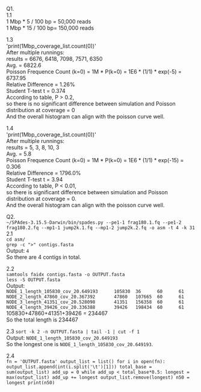 Q1.  
1.1  
1 Mbp * 5 / 100 bp = 50,000 reads  
1 Mbp * 15 / 100 bp= 150,000 reads  
  
1.3  
'print(1Mbp_coverage_list.count(0))'  
After multiple runnings:  
results = 6676, 6418, 7098, 7571, 6350  
Avg. = 6822.6  
Poisson Frequence Count (k=0) = 1M * P(k=0) = 1E6 * (1/1) * exp(-5) = 6737.95  
Relative Difference = 1.26%  
Student T-test t = 0.374  
According to table, P > 0.2,  
so there is no significant difference between simulation and Poisson distribution at coverage = 0  
And the overall histogram can align with the poisson curve well.  
  
1.4  
'print(1Mbp_coverage_list.count(0))'  
After multiple runnings:  
results = 5, 3, 8, 10, 3  
Avg. = 5.8  
Poisson Frequence Count (k=0) = 1M * P(k=0) = 1E6 * (1/1) * exp(-15) = 0.306  
Relative Difference = 1796.0%  
Student T-test t = 3.94  
According to table, P < 0.01,  
so there is significant difference between simulation and Poisson distribution at coverage = 0.  
And the overall histogram can align with the poisson curve well.  
  
Q2.  
`~/SPAdes-3.15.5-Darwin/bin/spades.py --pe1-1 frag180.1.fq --pe1-2 frag180.2.fq --mp1-1 jump2k.1.fq --mp1-2 jump2k.2.fq -o asm -t 4 -k 31`  
2.1  
`cd asm/`  
`grep -c ">" contigs.fasta`  
Output: `4`  
So there are 4 contigs in total.  
  
2.2  
`samtools faidx contigs.fasta -o OUTPUT.fasta`  
`less -S OUTPUT.fasta`  
Output:  
`NODE_1_length_105830_cov_20.649193      105830  36      60      61`  
`NODE_2_length_47860_cov_20.367392       47860   107665  60      61`  
`NODE_3_length_41351_cov_20.528098       41351   156358  60      61`  
`NODE_4_length_39426_cov_20.336388       39426   198434  60      61`  
105830+47860+41351+39426 = 234467  
So the total length is 234467  
  
2.3
`sort -k 2 -n OUTPUT.fasta | tail -1 | cut -f 1`  
Output: `NODE_1_length_105830_cov_20.649193`  
So the longest one is `NODE_1_length_105830_cov_20.649193`.  
  
2.4  
`fn = 'OUTPUT.fasta'
output_list = list()
for i in open(fn):
	output_list.append(int(i.split('\t')[1]))
total_base = sum(output_list)
add_up = 0
while add_up < total_base*0.5:
	longest = max(output_list)
	add_up += longest
	output_list.remove(longest)
n50 = longest
print(n50)
`  
